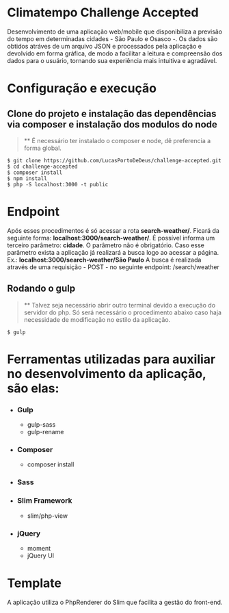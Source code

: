 # Climatempo Challenge Accepted

Desenvolvimento de uma aplicação web/mobile que disponibiliza a previsão do tempo em determinadas cidades - São Paulo e Osasco -. Os dados são obtidos atráves de um arquivo JSON e processados pela aplicação e devolvido em forma gráfica, de modo a facilitar a leitura e compreensão dos dados para o usuário, tornando sua experiência mais intuitiva e agradável.

# Configuração e execução

## Clone do projeto e instalação das dependências via composer e instalação dos modulos do node
> ** É necessário ter instalado o composer e node, dê preferencia a forma global.

```
$ git clone https://github.com/LucasPortoDeDeus/challenge-accepted.git
$ cd challenge-accepted
$ composer install
$ npm install
$ php -S localhost:3000 -t public
```

# Endpoint
Após esses procedimentos é só acessar a rota <b>search-weather/</b>. Ficará da seguinte forma: <strong>localhost:3000/search-weather/</strong>.
É possível informa um terceiro parâmetro: <b>cidade</b>. O parâmetro não é obrigatório.
Caso esse parâmetro exista a aplicação já realizará a busca logo ao acessar a página.
Ex.: <strong>localhost:3000/search-weather/São Paulo</strong>
A busca é realizada através de uma requisição - POST - no seguinte endpoint: /search/weather


## Rodando o gulp
 > ** Talvez seja necessário abrir outro terminal devido a execução do servidor do php. Só será necessário o procedimento abaixo caso haja necessidade de modificação no estilo da aplicação.
```
$ gulp
```

# Ferramentas utilizadas para auxiliar no desenvolvimento da aplicação, são elas:

 - ### Gulp
    - gulp-sass
    - gulp-rename
 - ### Composer
    - composer install
 - ### Sass
 - ### Slim Framework
    - slim/php-view
 - ### jQuery
    - moment
    - jQuery UI

# Template
A aplicação utiliza o PhpRenderer do Slim que facilita a gestão do front-end.
